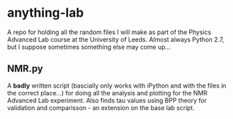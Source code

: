 # anything-lab
A repo for holding all the random files I will make as part of the Physics Advanced Lab course at the University of Leeds.
Almost always Python 2.7, but I suppose sometimes something else may come up...

## NMR.py
A __badly__ written script (bascially only works with iPython and with the files in the correct place...) for doing all the analysis and plotting for the NMR Advanced Lab experiment. Also finds tau values using BPP theory for validation and comparisson - an extension on the base lab script.
